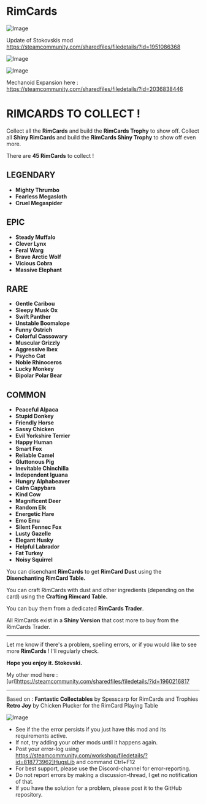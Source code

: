 # RimCards

![Image](https://i.imgur.com/WAEzk68.png)

Update of Stokovskis mod
https://steamcommunity.com/sharedfiles/filedetails/?id=1951086368

![Image](https://i.imgur.com/7Gzt3Rg.png)

	
![Image](https://i.imgur.com/NOW7jU1.png)

Mechanoid Expansion here :
https://steamcommunity.com/sharedfiles/filedetails/?id=2036838446

# **RIMCARDS TO COLLECT !**


Collect all the **RimCards** and build the **RimCards Trophy** to show off.
Collect all **Shiny RimCards** and build the **RimCards Shiny Trophy** to show off even more.

There are **45 RimCards** to collect !

## **LEGENDARY**
 

- **Mighty Thrumbo**
- **Fearless Megasloth**
- **Cruel Megaspider**



## **EPIC**


- **Steady Muffalo**
- **Clever Lynx**
- **Feral Warg**
- **Brave Arctic Wolf**
- **Vicious Cobra**
- **Massive Elephant**



## **RARE**


- **Gentle Caribou**
- **Sleepy Musk Ox**
- **Swift Panther**
- **Unstable Boomalope**
- **Funny Ostrich**
- **Colorful Cassowary**
- **Muscular Grizzly**
- **Aggressive Ibex**
- **Psycho Cat**
- **Noble Rhinoceros**
- **Lucky Monkey**
- **Bipolar Polar Bear**



## **COMMON**


- **Peaceful Alpaca**
- **Stupid Donkey**
- **Friendly Horse**
- **Sassy Chicken**
- **Evil Yorkshire Terrier**
- **Happy Human**
- **Smart Fox**
- **Reliable Camel**
- **Gluttonous Pig**
- **Inevitable Chinchilla**
- **Independent Iguana**
- **Hungry Alphabeaver**
- **Calm Capybara**
- **Kind Cow**
- **Magnificent Deer**
- **Random Elk**
- **Energetic Hare**
- **Emo Emu**
- **Silent Fennec Fox**
- **Lusty Gazelle**
- **Elegant Husky**
- **Helpful Labrador**
- **Fat Turkey**
- **Noisy Squirrel**




You can disenchant **RimCards** to get **RimCard Dust** using the **Disenchanting RimCard Table.**

You can craft RimCards with dust  and other ingredients (depending on the card) using the **Crafting Rimcard Table.**

You can buy them from a dedicated **RimCards Trader**.

All RimCards exist in a **Shiny Version** that cost more to buy from the RimCards Trader.


-------------------

Let me know if there's a problem, spelling errors, or if you would like to see more **RimCards** !
I'll regularly check.

**Hope you enjoy it.
Stokovski.**

My other mod here : [url]https://steamcommunity.com/sharedfiles/filedetails/?id=1960216817

-------------------


Based on :
**Fantastic Collectables** by Spesscarp for RimCards and Trophies
**Retro Joy** by Chicken Plucker for the RimCard Playing Table

![Image](https://i.imgur.com/Rs6T6cr.png)



-  See if the the error persists if you just have this mod and its requirements active.
-  If not, try adding your other mods until it happens again.
-  Post your error-log using https://steamcommunity.com/workshop/filedetails/?id=818773962]HugsLib and command Ctrl+F12
-  For best support, please use the Discord-channel for error-reporting.
-  Do not report errors by making a discussion-thread, I get no notification of that.
-  If you have the solution for a problem, please post it to the GitHub repository.



